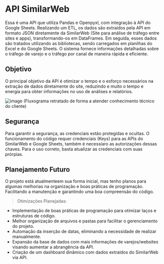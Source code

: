 # API SimilarWeb
Essa é uma API que utiliza Pandas e Openpyxl, com integração à API do Google Sheets. Realizando um ETL, os dados são extraídos pela API em formato JSON diretamente da SimilarWeb (Site para análise de tráfego entre sites e apps), transformando-os em DataFrames. Em seguida, esses dados são tratados utilizando as bibliotecas, sendo carregados em planilhas do Excel e do Google Sheets. O sistema fornece informações detalhadas sobre o tráfego de varejo e o tráfego por canal de maneira rápida e eficiente.

## Objetivo
O principal objetivo da API é otimizar o tempo e o esforço necessários na extração de dados diretamente do site, reduzindo e muito o tempo e energia para obter informações no uso de análises e relatórios.

![image](https://github.com/goulartgusta/API-SimilarWeb/assets/101681743/00831e77-e0d0-4b52-983d-dc19ce89b37f)
(Fluxograma retratado de forma a atender conhecimento técnico do cliente)

## Segurança
Para garantir a segurança, as credenciais estão protegidas e ocultas. O funcionamento do código requer credenciais (Keys) para as APIs do SimilarWeb e Google Sheets, também é necessíaro as autorizações dessas chaves. Para o uso correto, basta atualizar as credenciais com suas prórpias.

## Planejamento Futuro
O projeto está atualmenteem sua forma inicial, mas tenho planos para algumas melhorias na organização e boas práticas de programação. Facilitando a manutenção e garantindo uma boa compreensão do código.

> Otimizações Planejadas:
- Implementação de boas práticas de programação para otimizar laços e estruturas de código.
- Melhor organização de arquivos e pastas para facilitar o gerenciamento do projeto.
- Automação da inserção de datas, eliminando a necessidade de realizar manualmente.
- Expansão da base de dados com mais informações de varejos/websites visando aumentar a abrangência da API.
- Criação de um dashboard dinâmico com dados extraídos do SimilarWeb via API.
